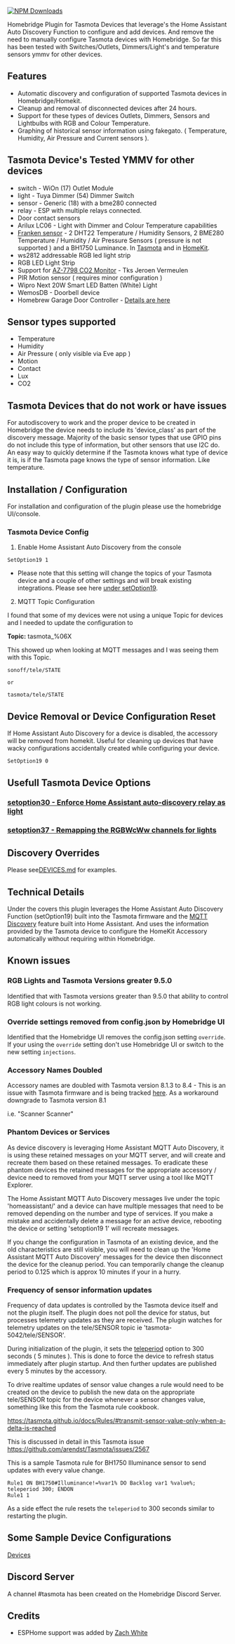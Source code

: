 [![NPM Downloads](https://img.shields.io/npm/dm/homebridge-tasmota.svg?style=flat)](https://npmjs.org/package/homebridge-tasmota)

Homebridge Plugin for Tasmota Devices that leverage's the Home Assistant Auto Discovery Function to configure and add devices.  And remove the need to manually configure Tasmota devices with Homebridge.  So far this has been tested with Switches/Outlets, Dimmers/Light's and temperature sensors ymmv for other devices.

## Features

* Automatic discovery and configuration of supported Tasmota devices in Homebridge/Homekit.
* Cleanup and removal of disconnected devices after 24 hours.
* Support for these types of devices Outlets, Dimmers, Sensors and Lightbulbs with RGB and Colour Temperature.
* Graphing of historical sensor information using fakegato.  ( Temperature, Humidity, Air Pressure and Current sensors ).

## Tasmota Device's Tested YMMV for other devices

* switch - WiOn (17) Outlet Module
* light - Tuya Dimmer (54) Dimmer Switch
* sensor - Generic (18) with a bme280 connected
* relay - ESP with multiple relays connected.
* Door contact sensors
* Arilux LC06 - Light with Dimmer and Colour Temperature capabilities
* [Franken sensor](docs/IMG_5365.jpg) - 2 DHT22 Temperature / Humidity Sensors, 2 BME280 Temperature / Humidity / Air Pressure Sensors ( pressure is not supported ) and a BH1750 Luminance.  In [Tasmota](docs/IMG_5367.png) and in [HomeKit](docs/IMG_5368.png).
* ws2812 addressable RGB led light strip
* RGB LED Light Strip
* Support for [AZ-7798 CO2 Monitor](https://tasmota.github.io/docs/AZ-7798) - Tks Jeroen Vermeulen
* PIR Motion sensor ( requires minor configuration )
* Wipro Next 20W Smart LED Batten (White) Light
* WemosDB - Doorbell device
* Homebrew Garage Door Controller - [Details are here](docs/GarageDoor.md)

## Sensor types supported

* Temperature
* Humidity
* Air Pressure ( only visible via Eve app )
* Motion
* Contact
* Lux
* CO2

## Tasmota Devices that do not work or have issues

For autodiscovery to work and the proper device to be created in Homebridge the device needs to include its 'device_class' as part of the discovery message.  Majority of the basic sensor types that use GPIO pins do not include this type of information, but other sensors that use I2C do.  An easy way to quickly determine if the Tasmota knows what type of device it is, is if the Tasmota page knows the type of sensor information.  Like temperature.

## Installation / Configuration

For installation and configuration of the plugin please use the homebridge UI/console.

### Tasmota Device Config

1. Enable Home Assistant Auto Discovery from the console

```
SetOption19 1
```

* Please note that this setting will change the topics of your Tasmota device and a couple of other settings and will break existing integrations.  Please see here [under setOption19](https://tasmota.github.io/docs/Commands/#setoption19).

2. MQTT Topic Configuration

I found that some of my devices were not using a unique Topic for devices and I needed to update the configuration to

**Topic:** tasmota_%06X

This showed up when looking at MQTT messages and I was seeing them with this Topic.

```
sonoff/tele/STATE

or

tasmota/tele/STATE
```

## Device Removal or Device Configuration Reset

If Home Assistant Auto Discovery for a device is disabled, the accessory will be removed from homekit.  Useful for cleaning up devices that have wacky configurations accidentally created while configuring your device.  

```
SetOption19 0
```

## Usefull Tasmota Device Options

### [setoption30 - Enforce Home Assistant auto-discovery relay as light](https://tasmota.github.io/docs/Commands/#setoption30)

### [setoption37 - Remapping the RGBWcWw channels for lights](https://tasmota.github.io/docs/Commands/#setoption37)

## Discovery Overrides

Please see[DEVICES.md](DEVICES.md) for examples.

## Technical Details

Under the covers this plugin leverages the Home Assistant Auto Discovery Function (setOption19) built into the Tasmota firmware and the [MQTT Discovery](https://www.home-assistant.io/docs/mqtt/discovery/) feature built into Home Assistant.  And uses the information provided by the Tasmota device to configure the HomeKit Accessory automatically without requiring within Homebridge.  

## Known issues

### RGB Lights and Tasmota Versions greater 9.5.0

Identified that with Tasmota versions greater than 9.5.0 that ability to control RGB light colours is not working.

### Override settings removed from config.json by Homebridge UI

Identified that the Homebridge UI removes the config.json setting `override`.  If your using the `override` setting don't use Homebridge UI or switch to the new setting `injections`.

### Accessory Names Doubled

Accessory names are doubled with Tasmota version 8.1.3 to 8.4 - This is an issue with Tasmota firmware and is being tracked [here](https://github.com/arendst/Tasmota/issues/8995).  As a workaround downgrade to Tasmota version 8.1

i.e. "Scanner Scanner"

### Phantom Devices or Services

As device discovery is leveraging Home Assistant MQTT Auto Discovery, it is using these retained messages on your MQTT server, and will create and recreate them based on these retained messages.  To eradicate these phantom devices the retained messages for the appropriate accessory / device need to removed from your MQTT server using a tool like MQTT Explorer.

The Home Assistant MQTT Auto Discovery messages live under the topic 'homeassistant/' and a device can have multiple messages that need to be removed depending on the number and type of services.  If you make a mistake and accidentally delete a message for an active device, rebooting the device or setting 'setoption19 1' will recreate messages.

If you change the configuration in Tasmota of an existing device, and the old characteristics are still visible, you will need to clean up the 'Home Assistant MQTT Auto Discovery' messages for the device then disconnect the device for the cleanup period.  You can temporarily change the cleanup period to 0.125 which is approx 10 minutes if your in a hurry.

### Frequency of sensor information updates

Frequency of data updates is controlled by the Tasmota device itself and not the plugin itself.  The plugin does not poll the device for status, but processes telemetry updates as they are received.  The plugin watches for telemetry updates on the tele/SENSOR topic ie 'tasmota-5042/tele/SENSOR'.

During initialization of the plugin, it sets the [teleperiod](https://tasmota.github.io/docs/Commands/#TelePeriod) option to 300 seconds ( 5 minutes ).  This is done to force the device to refresh status immediately after plugin startup.  And then further updates are published every 5 minutes by the accessory.

To drive realtime updates of sensor value changes a rule would need to be created on the device to publish the new data on the appropriate tele/SENSOR topic for the device whenever a sensor changes value, something like this from the Tasmota rule cookbook.

https://tasmota.github.io/docs/Rules/#transmit-sensor-value-only-when-a-delta-is-reached

This is discussed in detail in this Tasmota issue https://github.com/arendst/Tasmota/issues/2567

This is a sample Tasmota rule for BH1750 Illuminance sensor to send updates with every value change.

```
Rule1 ON BH1750#Illuminance!=%var1% DO Backlog var1 %value%; teleperiod 300; ENDON
Rule1 1
```

As a side effect the rule resets the `teleperiod` to 300 seconds similar to restarting the plugin.

## Some Sample Device Configurations

[Devices](DEVICES.md)

## Discord Server

A channel #tasmota has been created on the Homebridge Discord Server.

## Credits

* ESPHome support was added by [Zach White](https://github.com/skullydazed)
